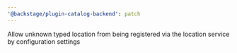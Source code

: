 ```yaml
---
'@backstage/plugin-catalog-backend': patch
---
```


Allow unknown typed location from being registered via the location service by configuration settings
